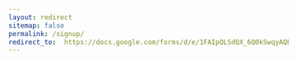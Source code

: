 ```yaml
---
layout: redirect
sitemap: false
permalink: /signup/
redirect_to:  https://docs.google.com/forms/d/e/1FAIpQLSdQX_6Q0kSwqyAQEe-xbwVrEynOIHUgOzwhHPs7zqtmpOv0xw/viewform
---
```

